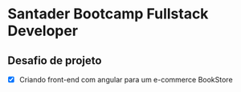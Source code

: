 # Santader Bootcamp Fullstack Developer

## Desafio de projeto

-[x] Criando front-end com angular para um e-commerce BookStore

